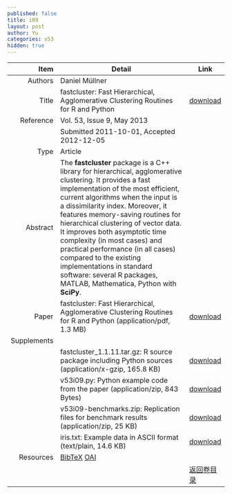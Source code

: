 ```yaml
---
published: false
title: i09
layout: post
author: Yu
categories: v53
hidden: true
---
```


| Item | Detail | Link |
|---:|---|---|
| Authors | Daniel Müllner| |
| Title |fastcluster: Fast Hierarchical, Agglomerative Clustering Routines for R and Python | [download](http://www.jstatsoft.org/v53/i09/paper) |
| Reference |Vol. 53, Issue 9, May 2013 | |
| | Submitted 2011-10-01, Accepted 2012-12-05| | 
| Type | Article| |
| Abstract | The <b>fastcluster</b> package is a C++ library for hierarchical, agglomerative clustering. It provides a fast implementation of the most efficient, current algorithms when the input is a dissimilarity index. Moreover, it features memory-saving routines for hierarchical clustering of vector data. It improves both asymptotic time complexity (in most cases) and practical performance (in all cases) compared to the existing implementations in standard software: several R packages, MATLAB, Mathematica, Python with <b>SciPy</b>.| |
| Paper | fastcluster: Fast Hierarchical, Agglomerative Clustering Routines for R and Python  (application/pdf, 1.3 MB)| [download](http://www.jstatsoft.org/v53/i09/paper) |
| Supplements | | |
| |fastcluster_1.1.11.tar.gz: R source package including Python sources  (application/x-gzip, 165.8 KB)|  [download](http://www.jstatsoft.org/v53/i09/supp/1) |
| |v53i09.py: Python example code from the paper  (application/zip, 843 Bytes)|  [download](http://www.jstatsoft.org/v53/i09/supp/2) |
| |v53i09-benchmarks.zip: Replication files for benchmark results  (application/zip, 25 KB)|  [download](http://www.jstatsoft.org/v53/i09/supp/3) |
| |iris.txt: Example data in ASCII format  (text/plain, 14.6 KB)|  [download](http://www.jstatsoft.org/v53/i09/supp/4) |
| Resources | [BibTeX](http://www.jstatsoft.org/v53/i09/bibtex) [OAI](http://www.jstatsoft.org/oai?verb=GetRecord&identifier=oai.jstatsoft/v53/i09&prefix=oai_dc)| |
| |  | [返回卷目录]({{site.baseurl}}/volume/v53.html) |